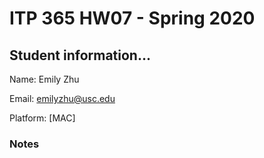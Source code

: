 # ITP 365 HW07 - Spring 2020 #

## Student information... ##
Name: Emily Zhu

Email: emilyzhu@usc.edu

Platform: [MAC]

### Notes ###
